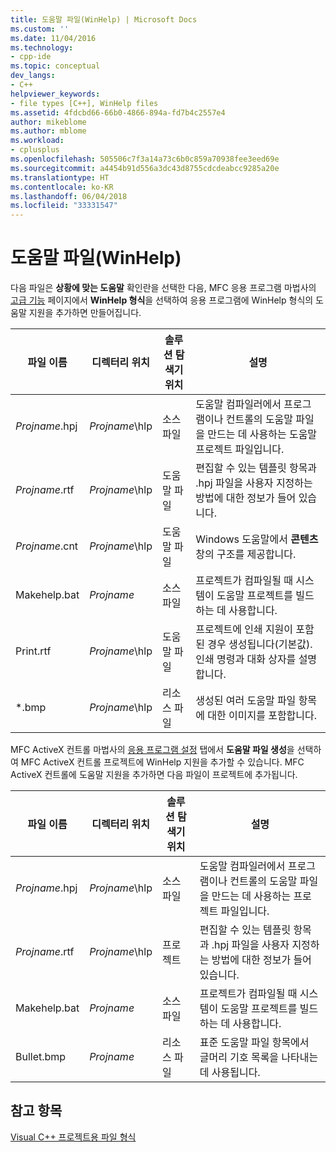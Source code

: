 ```yaml
---
title: 도움말 파일(WinHelp) | Microsoft Docs
ms.custom: ''
ms.date: 11/04/2016
ms.technology:
- cpp-ide
ms.topic: conceptual
dev_langs:
- C++
helpviewer_keywords:
- file types [C++], WinHelp files
ms.assetid: 4fdcbd66-66b0-4866-894a-fd7b4c2557e4
author: mikeblome
ms.author: mblome
ms.workload:
- cplusplus
ms.openlocfilehash: 505506c7f3a14a73c6b0c859a70938fee3eed69e
ms.sourcegitcommit: a4454b91d556a3dc43d8755cdcdeabcc9285a20e
ms.translationtype: HT
ms.contentlocale: ko-KR
ms.lasthandoff: 06/04/2018
ms.locfileid: "33331547"
---
```

# <a name="help-files-winhelp"></a>도움말 파일(WinHelp)
다음 파일은 **상황에 맞는 도움말** 확인란을 선택한 다음, MFC 응용 프로그램 마법사의 [고급 기능](../mfc/reference/advanced-features-mfc-application-wizard.md) 페이지에서 **WinHelp 형식**을 선택하여 응용 프로그램에 WinHelp 형식의 도움말 지원을 추가하면 만들어집니다.  
  
|파일 이름|디렉터리 위치|솔루션 탐색기 위치|설명|  
|---------------|------------------------|--------------------------------|-----------------|  
|*Projname*.hpj|*Projname*\hlp|소스 파일|도움말 컴파일러에서 프로그램이나 컨트롤의 도움말 파일을 만드는 데 사용하는 도움말 프로젝트 파일입니다.|  
|*Projname*.rtf|*Projname*\hlp|도움말 파일|편집할 수 있는 템플릿 항목과 .hpj 파일을 사용자 지정하는 방법에 대한 정보가 들어 있습니다.|  
|*Projname*.cnt|*Projname*\hlp|도움말 파일|Windows 도움말에서 **콘텐츠** 창의 구조를 제공합니다.|  
|Makehelp.bat|*Projname*|소스 파일|프로젝트가 컴파일될 때 시스템이 도움말 프로젝트를 빌드하는 데 사용합니다.|  
|Print.rtf|*Projname*\hlp|도움말 파일|프로젝트에 인쇄 지원이 포함된 경우 생성됩니다(기본값). 인쇄 명령과 대화 상자를 설명합니다.|  
|*.bmp|*Projname*\hlp|리소스 파일|생성된 여러 도움말 파일 항목에 대한 이미지를 포함합니다.|  
  
 MFC ActiveX 컨트롤 마법사의 [응용 프로그램 설정](../mfc/reference/application-settings-mfc-activex-control-wizard.md) 탭에서 **도움말 파일 생성**을 선택하여 MFC ActiveX 컨트롤 프로젝트에 WinHelp 지원을 추가할 수 있습니다. MFC ActiveX 컨트롤에 도움말 지원을 추가하면 다음 파일이 프로젝트에 추가됩니다.  
  
|파일 이름|디렉터리 위치|솔루션 탐색기 위치|설명|  
|---------------|------------------------|--------------------------------|-----------------|  
|*Projname*.hpj|*Projname*\hlp|소스 파일|도움말 컴파일러에서 프로그램이나 컨트롤의 도움말 파일을 만드는 데 사용하는 프로젝트 파일입니다.|  
|*Projname*.rtf|*Projname*\hlp|프로젝트|편집할 수 있는 템플릿 항목과 .hpj 파일을 사용자 지정하는 방법에 대한 정보가 들어 있습니다.|  
|Makehelp.bat|*Projname*|소스 파일|프로젝트가 컴파일될 때 시스템이 도움말 프로젝트를 빌드하는 데 사용합니다.|  
|Bullet.bmp|*Projname*|리소스 파일|표준 도움말 파일 항목에서 글머리 기호 목록을 나타내는 데 사용됩니다.|  
  
## <a name="see-also"></a>참고 항목  
 [Visual C++ 프로젝트용 파일 형식](../ide/file-types-created-for-visual-cpp-projects.md)
